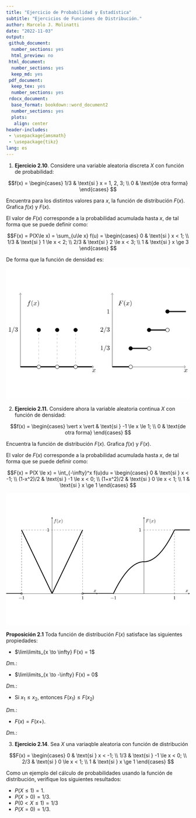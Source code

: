 ```yaml
---
title: "Ejercicio de Probabilidad y Estadística"
subtitle: "Ejercicios de Funciones de Distribución."
author: Marcelo J. Molinatti
date: "2022-11-03"
output:
 github_document:
  number_sections: yes
  html_preview: no
 html_document:
  number_sections: yes
  keep_md: yes
 pdf_document:
  keep_tex: yes
  number_sections: yes
 rdocx_document:
  base_format: bookdown::word_document2
  number_sections: yes
  plots:
   align: center
header-includes:
 - \usepackage{amsmath}
 - \usepackage{tikz}
lang: es
---
```




1. **Ejercicio 2.10**. Considere una variable aleatoria discreta $X$ con función de probabilidad:

$$f(x) = 
    \begin{cases}
        1/3 & \text{si } x = 1, 2, 3; \\
        0   & \text{de otra forma} 
    \end{cases}
$$

Encuentra para los distintos valores para $x$, la función de distribución $F(x)$. Grafica $f(x)$ y  $F(x)$.

El valor de $F(x)$ corresponde a la probabilidad acumulada hasta $x$, de tal forma que se puede definir como:

$$F(x) = P(X\le x) = \sum_{u\le x} f(u) = 
    \begin{cases}
        0 & \text{si } x < 1; \\
        1/3 & \text{si } 1 \le x < 2; \\
        2/3 & \text{si } 2 \le x < 3; \\
        1 & \text{si } x \ge 3
    \end{cases}
$$

De forma que la función de densidad es:

![](e02-PE_files/figure-html/distribution-plots-2-1.png)<!-- -->

2. **Ejercicio 2.11.** Considere ahora la variable aleatoria continua $X$ con función de densidad:

$$f(x) = 
    \begin{cases}
        \vert x \vert & \text{si } -1 \le x \le 1; \\
        0   & \text{de otra forma}
    \end{cases}
$$

Encuentra la función de distribución $F(x)$. Grafica $f(x)$ y $F(x)$.

El valor de $F(x)$ corresponde a la probabilidad acumulada hasta $x$, de tal forma que se puede definir como:

$$F(x) = P(X \le x) = \int_{-\infty}^x f(u)du = 
    \begin{cases}
        0 & \text{si } x < -1; \\
        (1-x^2)/2 & \text{si } -1 \le x < 0; \\
        (1+x^2)/2 & \text{si } 0 \le x < 1; \\
        1 & \text{si } x \ge 1
    \end{cases}
$$

![](e02-PE_files/figure-html/distribution-plots-1.png)<!-- -->

**Proposición 2.1** Toda función de distribución $F(x)$ satisface las siguientes propiedades:

* $\lim\limits_{x \to \infty} F(x) = 1$

_Dm._: 

* $\lim\limits_{x \to -\infty} F(x) = 0$

_Dm._: 

* Si $x_1 \le x_2$, entonces $F(x_1) \le F(x_2)$

_Dm._: 

* $F(x) = F(x+)$.

_Dm._: 

3. **Ejercicio 2.14**. Sea $X$ una variaqble aleatoria con función de distribución 

$$F(x) = 
    \begin{cases}
        0 & \text{si } x < -1; \\
        1/3 & \text{si } -1 \le x < 0; \\
        2/3 & \text{si } 0 \le x < 1; \\
        1 & \text{si } x \ge 1
    \end{cases}
$$

Como un ejemplo del cálculo de probabilidades usando la función de distribución, verifique los siguientes resultados:

* $P(X \le 1) = 1$.
* $P(X > 0) = 1/3$.
* $P(0 < X \le 1) = 1/3$
* $P(X = 0) = 1/3$.

